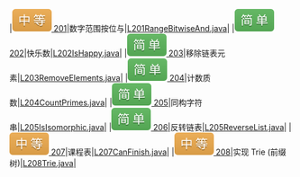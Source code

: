 |[![](./img/middle.svg) 201](https://leetcode-cn.com/problems/bitwise-and-of-numbers-range/)|数字范围按位与|[L201RangeBitwiseAnd.java](https://github.com/ybjx/Leetcode/blob/master/solution/src/main/java/com/ybjx/leetcode/solution/_0201_0300/L201RangeBitwiseAnd.java)|
|[![](./img/easy.svg) 202](https://leetcode-cn.com/problems/happy-number/)|快乐数|[L202IsHappy.java](https://github.com/ybjx/Leetcode/blob/master/solution/src/main/java/com/ybjx/leetcode/solution/_0201_0300/L202IsHappy.java)|
|[![](./img/easy.svg) 203](https://leetcode-cn.com/problems/remove-linked-list-elements/)|移除链表元素|[L203RemoveElements.java](https://github.com/ybjx/Leetcode/blob/master/solution/src/main/java/com/ybjx/leetcode/solution/_0201_0300/L203RemoveElements.java)|
|[![](./img/easy.svg) 204](https://leetcode-cn.com/problems/count-primes/)|计数质数|[L204CountPrimes.java](https://github.com/ybjx/Leetcode/blob/master/solution/src/main/java/com/ybjx/leetcode/solution/_0201_0300/L204CountPrimes.java)|
|[![](./img/easy.svg) 205](https://leetcode-cn.com/problems/isomorphic-strings/)|同构字符串|[L205IsIsomorphic.java](https://github.com/ybjx/Leetcode/blob/master/solution/src/main/java/com/ybjx/leetcode/solution/_0201_0300/L205IsIsomorphic.java)|
|[![](./img/easy.svg) 206](https://leetcode-cn.com/problems/reverse-linked-list/)|反转链表|[L205ReverseList.java](https://github.com/ybjx/Leetcode/blob/master/solution/src/main/java/com/ybjx/leetcode/solution/_0201_0300/L205ReverseList.java)|
|[![](./img/middle.svg) 207](https://leetcode-cn.com/problems/course-schedule/)|课程表|[L207CanFinish.java](https://github.com/ybjx/Leetcode/blob/master/solution/src/main/java/com/ybjx/leetcode/solution/_0201_0300/L207CanFinish.java)|
|[![](./img/middle.svg) 208](https://leetcode-cn.com/problems/implement-trie-prefix-tree/)|实现 Trie (前缀树)|[L208Trie.java](https://github.com/ybjx/Leetcode/blob/master/solution/src/main/java/com/ybjx/leetcode/solution/_0201_0300/L208Trie.java)|
